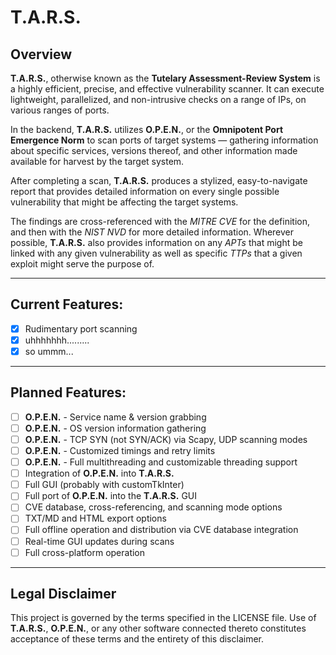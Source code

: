 # T.A.R.S.

## Overview
**T.A.R.S.**, otherwise known as the **Tutelary Assessment-Review System** is a highly efficient, precise, and effective vulnerability scanner. It can execute lightweight, parallelized, and non-intrusive checks on a range of IPs, on various ranges of ports.

In the backend, **T.A.R.S.** utilizes **O.P.E.N.**, or the **Omnipotent Port Emergence Norm** to scan ports of target systems — gathering information about specific services, versions thereof, and other information made available for harvest by the target system.

After completing a scan, **T.A.R.S.** produces a stylized, easy-to-navigate report that provides detailed information on every single possible vulnerability that might be affecting the target systems. 

The findings are cross-referenced with the *MITRE CVE* for the definition, and then with the *NIST NVD* for more detailed information. Wherever possible, **T.A.R.S.** also provides information on any *APTs* that might be linked with any given vulnerability as well as specific *TTPs* that a given exploit might serve the purpose of.

---

## Current Features:
- [X] Rudimentary port scanning
- [X] uhhhhhhh.........
- [X] so ummm...

---

## Planned Features:
- [ ] **O.P.E.N.** - Service name & version grabbing
- [ ] **O.P.E.N.** - OS version information gathering
- [ ] **O.P.E.N.** - TCP SYN (not SYN/ACK) via Scapy, UDP scanning modes
- [ ] **O.P.E.N.** - Customized timings and retry limits
- [ ] **O.P.E.N.** - Full multithreading and customizable threading support
- [ ] Integration of **O.P.E.N.** into **T.A.R.S.**
- [ ] Full GUI (probably with customTkInter)
- [ ] Full port of **O.P.E.N.** into the **T.A.R.S.** GUI
- [ ] CVE database, cross-referencing, and scanning mode options
- [ ] TXT/MD and HTML export options
- [ ] Full offline operation and distribution via CVE database integration
- [ ] Real-time GUI updates during scans
- [ ] Full cross-platform operation

---

## Legal Disclaimer
This project is governed by the terms specified in the LICENSE file. Use of **T.A.R.S.**, **O.P.E.N.**, or any other software connected thereto constitutes acceptance of these terms and the entirety of this disclaimer.